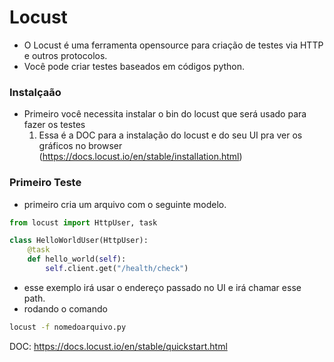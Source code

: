# Locust
- O Locust é uma ferramenta opensource para criação de testes via HTTP e outros protocolos.
- Você pode criar testes baseados em códigos python.

### Instalçaão
- Primeiro você necessita instalar o bin do locust que será usado para fazer os testes
    1. Essa é a DOC para a instalação do locust e do seu UI pra ver os gráficos no browser (https://docs.locust.io/en/stable/installation.html)

### Primeiro Teste
- primeiro cria um arquivo com o seguinte modelo.

```python
from locust import HttpUser, task

class HelloWorldUser(HttpUser):
    @task
    def hello_world(self):
        self.client.get("/health/check")
```

- esse exemplo irá usar o endereço passado no UI e irá chamar esse path.
- rodando o comando
```bash
locust -f nomedoarquivo.py
```

DOC: https://docs.locust.io/en/stable/quickstart.html